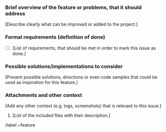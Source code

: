 ### Brief overview of the feature or problems, that it should address
[Describe clearly what can be improved or added to the project.]

### Formal requirements (definition of done)

- [ ] [List of requirements, that should be met in order to mark this issue as done.]

### Possible solutions/implementations to consider
[Present possible solutions, directions or even code samples that could be used as inspiration for this feature.]

### Attachments and other context
[Add any other context (e.g. logs, screenshots) that is relevant to this issue.]

1. [List of the included files with their description.]

/label ~feature
